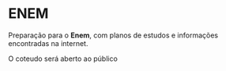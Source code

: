 # ENEM
Preparação para o **Enem**, com planos de estudos e informações encontradas na internet.

O coteudo será aberto ao público
